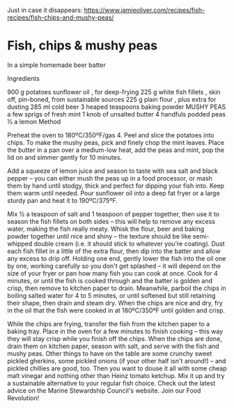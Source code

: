 Just in case it disappears:
https://www.jamieoliver.com/recipes/fish-recipes/fish-chips-and-mushy-peas/

# Fish, chips & mushy peas
In a simple homemade beer batter

Ingredients

900 g potatoes
sunflower oil , for deep-frying
225 g white fish fillets , skin off, pin-boned, from sustainable sources
225 g plain flour , plus extra for dusting
285 ml cold beer
3 heaped teaspoons baking powder
MUSHY PEAS
a few sprigs of fresh mint
1 knob of unsalted butter
4 handfuls podded peas
½ a lemon
Method

Preheat the oven to 180ºC/350ºF/gas 4.
Peel and slice the potatoes into chips.
To make the mushy peas, pick and finely chop the mint leaves. 
Place the butter in a pan over a medium-low heat, add the peas and mint, pop the lid on and simmer gently for 10 minutes.

Add a squeeze of lemon juice and season to taste with sea salt and black pepper – you can either mush the peas up in a food processor, or mash them by hand until stodgy, thick and perfect for dipping your fish into. Keep them warm until needed.
Pour sunflower oil into a deep fat fryer or a large sturdy pan and heat it to 190ºC/375ºF.

Mix ½ a teaspoon of salt and 1 teaspoon of pepper together, then use it to season the fish fillets on both sides – this will help to remove any excess water, making the fish really meaty.
Whisk the flour, beer and baking powder together until nice and shiny – the texture should be like semi-whipped double cream (i.e. it should stick to whatever you're coating).
Dust each fish fillet in a little of the extra flour, then dip into the batter and allow any excess to drip off. Holding one end, gently lower the fish into the oil one by one, working carefully so you don't get splashed – it will depend on the size of your fryer or pan how many fish you can cook at once.
Cook for 4 minutes, or until the fish is cooked through and the batter is golden and crisp, then remove to kitchen paper to drain.
Meanwhile, parboil the chips in boiling salted water for 4 to 5 minutes, or until softened but still retaining their shape, then drain and steam dry.
When the chips are nice and dry, fry in the oil that the fish were cooked in at 180ºC/350ºF until golden and crisp.

While the chips are frying, transfer the fish from the kitchen paper to a baking tray. Place in the oven for a few minutes to finish cooking – this way they will stay crisp while you finish off the chips.
When the chips are done, drain them on kitchen paper, season with salt, and serve with the fish and mushy peas. Other things to have on the table are some crunchy sweet pickled gherkins, some pickled onions (if your other half isn't around!) – and pickled chillies are good, too. Then you want to douse it all with some cheap malt vinegar and nothing other than Heinz tomato ketchup.
Mix it up and try a sustainable alternative to your regular fish choice. Check out the latest advice on the Marine Stewardship Council's website. Join our Food Revolution!
